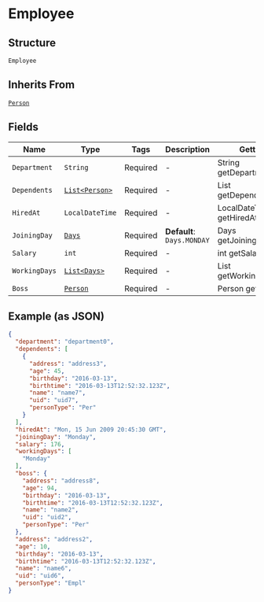 
# Employee

## Structure

`Employee`

## Inherits From

[`Person`](../../doc/models/person.md)

## Fields

| Name | Type | Tags | Description | Getter | Setter |
|  --- | --- | --- | --- | --- | --- |
| `Department` | `String` | Required | - | String getDepartment() | setDepartment(String department) |
| `Dependents` | [`List<Person>`](../../doc/models/person.md) | Required | - | List<Person> getDependents() | setDependents(List<Person> dependents) |
| `HiredAt` | `LocalDateTime` | Required | - | LocalDateTime getHiredAt() | setHiredAt(LocalDateTime hiredAt) |
| `JoiningDay` | [`Days`](../../doc/models/days.md) | Required | **Default**: `Days.MONDAY` | Days getJoiningDay() | setJoiningDay(Days joiningDay) |
| `Salary` | `int` | Required | - | int getSalary() | setSalary(int salary) |
| `WorkingDays` | [`List<Days>`](../../doc/models/days.md) | Required | - | List<Days> getWorkingDays() | setWorkingDays(List<Days> workingDays) |
| `Boss` | [`Person`](../../doc/models/person.md) | Required | - | Person getBoss() | setBoss(Person boss) |

## Example (as JSON)

```json
{
  "department": "department0",
  "dependents": [
    {
      "address": "address3",
      "age": 45,
      "birthday": "2016-03-13",
      "birthtime": "2016-03-13T12:52:32.123Z",
      "name": "name7",
      "uid": "uid7",
      "personType": "Per"
    }
  ],
  "hiredAt": "Mon, 15 Jun 2009 20:45:30 GMT",
  "joiningDay": "Monday",
  "salary": 176,
  "workingDays": [
    "Monday"
  ],
  "boss": {
    "address": "address8",
    "age": 94,
    "birthday": "2016-03-13",
    "birthtime": "2016-03-13T12:52:32.123Z",
    "name": "name2",
    "uid": "uid2",
    "personType": "Per"
  },
  "address": "address2",
  "age": 10,
  "birthday": "2016-03-13",
  "birthtime": "2016-03-13T12:52:32.123Z",
  "name": "name6",
  "uid": "uid6",
  "personType": "Empl"
}
```

